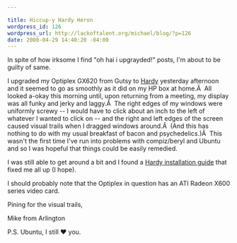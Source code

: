 ```yaml
--- 

title: Hiccup-y Hardy Heron
wordpress_id: 126
wordpress_url: http://lackoftalent.org/michael/blog/?p=126
date: 2008-04-29 14:40:20 -04:00
---
```

In spite of how irksome I find "oh hai i upgrayded!" posts, I'm about to be guilty of same.

I upgraded my Optiplex GX620 from Gutsy to <a target="_blank" href="https://wiki.ubuntu.com/HardyHeron">Hardy</a> yesterday afternoon and it seemed to go as smoothly as it did on my HP box at home.Â  All looked a-okay this morning until, upon returning from a meeting, my display was all funky and jerky and laggy.Â  The right edges of my windows were uniformly screwy -- I would have to click about an inch to the left of whatever I wanted to click on -- and the right and left edges of the screen caused visual trails when I dragged windows around.Â  (And this has nothing to do with my usual breakfast of bacon and psychedelics.)Â  This wasn't the first time I've run into problems with compiz/beryl and Ubuntu and so I was hopeful that things could be easily remedied.

I was still able to get around a bit and I found a <a href="http://wiki.cchtml.com/index.php/Ubuntu_Hardy_Installation_Guide#Removing_Mesa_drivers" target="_blank">Hardy installation guide</a> that fixed me all up (I hope).

I should probably note that the Optiplex in question has an ATI Radeon X600 series video card.

Pining for the visual trails,

Mike from Arlington

P.S. Ubuntu, I still &hearts; you.
